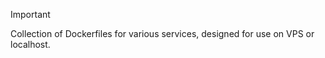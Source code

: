 > [!IMPORTANT]
> Collection of Dockerfiles for various services, designed for use on VPS or localhost.
